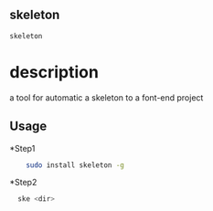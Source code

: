 ## skeleton
 
`skeleton`

# description

a tool for automatic a skeleton to a font-end project

## Usage

*Step1</br>
```Bash
	sudo install skeleton -g
```	
*Step2
```Bash
  ske <dir>
```



